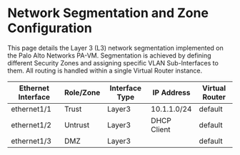 # Network Segmentation and Zone Configuration

This page details the Layer 3 (L3) network segmentation implemented on the Palo Alto Networks PA-VM. Segmentation is achieved by defining different Security Zones and assigning specific VLAN Sub-Interfaces to them. All routing is handled within a single Virtual Router instance.

| Ethernet Interface | Role/Zone | Interface Type | IP Address  | Virtual Router |
|--------------------|-----------|----------------|-------------|----------------|
| ethernet1/1        | Trust     | Layer3         | 10.1.1.0/24 | default        |
| ethernet1/2        | Untrust   | Layer3         | DHCP Client | default        |
| ethernet1/3        | DMZ       | Layer3         |             | default        |
